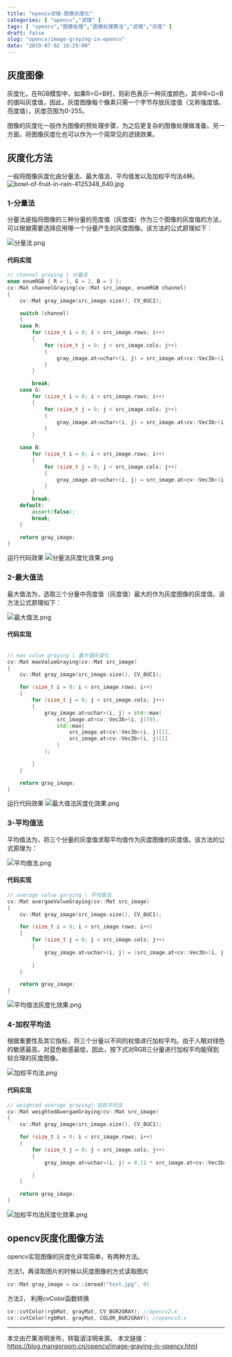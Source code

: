 ```yaml
---
title: "opencv滤镜-图像灰度化"
categories: [ "opencv","滤镜" ]
tags: [ "opencv","图像处理","图像处理算法","滤镜","灰度" ]
draft: false
slug: "opencv/image-graying-in-opencv"
date: "2019-07-02 16:29:00"
---
```


## 灰度图像

灰度化，在RGB模型中，如果R=G=B时，则彩色表示一种灰度颜色，其中R=G=B的值叫灰度值，因此，灰度图像每个像素只需一个字节存放灰度值（又称强度值、亮度值），灰度范围为0-255。

图像的灰度化一般作为图像的预处理步骤，为之后更复杂的图像处理做准备。另一方面，将图像灰度化也可以作为一个简常见的滤镜效果。

## 灰度化方法

一般将图像灰度化由分量法、最大值法、平均值发以及加权平均法4种。
![bowl-of-fruit-in-rain-4125348_640.jpg][1]

### 1-分量法

分量法是指将图像的三种分量的亮度值（灰度值）作为三个图像的灰度值的方法，可以根据需要选择应用哪一个分量产生的灰度图像。该方法的公式原理如下：

![分量法.png][2]

#### 代码实现

```c++
// channel graying | 分量法
enum enumRGB { R = 1, G = 2, B = 3 };
cv::Mat channelGraying(cv::Mat src_image, enumRGB channel)
{
	cv::Mat gray_image(src_image.size(), CV_8UC1);

	switch (channel)
	{
	case R:
		for (size_t i = 0; i < src_image.rows; i++)
		{
			for (size_t j = 0; j < src_image.cols; j++)
			{
				gray_image.at<uchar>(i, j) = src_image.at<cv::Vec3b>(i, j)[2];
			}
		}

		break;
	case G:
		for (size_t i = 0; i < src_image.rows; i++)
		{
			for (size_t j = 0; j < src_image.cols; j++)
			{
				gray_image.at<uchar>(i, j) = src_image.at<cv::Vec3b>(i, j)[1];
			}
		}

	case B:
		for (size_t i = 0; i < src_image.rows; i++)
		{
			for (size_t j = 0; j < src_image.cols; j++)
			{
				gray_image.at<uchar>(i, j) = src_image.at<cv::Vec3b>(i, j)[0];
			}
		}
		break;
	default:
		assert(false);
		break;
	}

	return gray_image;
}
```
运行代码效果
![分量法灰度化效果.png][3]
### 2-最大值法

最大值法为，选取三个分量中亮度值（灰度值）最大的作为灰度图像的灰度值。该方法公式原理如下：

![最大值法.png][4]

#### 代码实现

```c++

// max value graying | 最大值灰度化
cv::Mat maxValueGraying(cv::Mat src_image)
{
	cv::Mat gray_image(src_image.size(), CV_8UC1);

	for (size_t i = 0; i < src_image.rows; i++)
	{
		for (size_t j = 0; j < src_image.cols; j++)
		{
			gray_image.at<uchar>(i, j) = std::max(
				src_image.at<cv::Vec3b>(i, j)[0],
				std::max(
					src_image.at<cv::Vec3b>(i, j)[1],
					src_image.at<cv::Vec3b>(i, j)[2]
				)
			);

		}
	}

	return gray_image;
}
```
运行代码效果
![最大值法灰度化效果.png][5]
### 3-平均值法

平均值法为，将三个分量的灰度值求取平均值作为灰度图像的灰度值。该方法的公式原理为：

![平均值法.png][6]
#### 代码实现

```c++
// average value garying | 平均值法
cv::Mat avergaeValueGraying(cv::Mat src_image)
{
	cv::Mat gray_image(src_image.size(), CV_8UC1);

	for (size_t i = 0; i < src_image.rows; i++)
	{
		for (size_t j = 0; j < src_image.cols; j++)
		{
			gray_image.at<uchar>(i, j) = (src_image.at<cv::Vec3b>(i, j)[0] + src_image.at<cv::Vec3b>(i, j)[1] + src_image.at<cv::Vec3b>(i, j)[1]) / 3;
				
		}
	}

	return gray_image;
}
```
![平均值法灰度化效果.png][7]
### 4-加权平均法

根据重要性及其它指标，将三个分量以不同的权值进行加权平均。由于人眼对绿色的敏感最高，对蓝色敏感最低，因此，按下式对RGB三分量进行加权平均能得到较合理的灰度图像。

![加权平均法.png][8]
#### 代码实现

```c++
// weighted average graying| 加权平均法
cv::Mat weightedAvergaeGraying(cv::Mat src_image)
{
	cv::Mat gray_image(src_image.size(), CV_8UC1);

	for (size_t i = 0; i < src_image.rows; i++)
	{
		for (size_t j = 0; j < src_image.cols; j++)
		{
			gray_image.at<uchar>(i, j) = 0.11 * src_image.at<cv::Vec3b>(i, j)[0] + 0.59*src_image.at<cv::Vec3b>(i, j)[1] + 0.30 * src_image.at<cv::Vec3b>(i, j)[2];

		}
	}

	return gray_image;
}
```

![加权平均法灰度化效果.png][9]
## opencv灰度化图像方法

opencv实现图像的灰度化非常简单，有两种方法。

方法1，再读取图片的时候以灰度图像的方式读取图片

```c++
cv::Mat gray_image = cv::imread("test.jpg", 0)
```
方法2， 利用cvColor函数转换

```c++
cv::cvtColor(rgbMat, grayMat, CV_BGR2GRAY); //opencv2.x
cv::cvtColor(rgbMat, grayMat, COLOR_BGR2GRAY); //opencv3.x
```

--- 

本文由芒果浩明发布，转载请注明来源。
本文链接：https://blog.mangoroom.cn/opencv/image-graying-in-opencv.html

  [1]: https://mangoroom.cn/usr/uploads/2019/07/3135764183.jpg
  [2]: https://mangoroom.cn/usr/uploads/2019/07/3368344024.png
  [3]: https://mangoroom.cn/usr/uploads/2019/07/4242661371.png
  [4]: https://mangoroom.cn/usr/uploads/2019/07/3533021479.png
  [5]: https://mangoroom.cn/usr/uploads/2019/07/685991270.png
  [6]: https://mangoroom.cn/usr/uploads/2019/07/3545741963.png
  [7]: https://mangoroom.cn/usr/uploads/2019/07/2141635783.png
  [8]: https://mangoroom.cn/usr/uploads/2019/07/3634879993.png
  [9]: https://mangoroom.cn/usr/uploads/2019/07/2138888478.png